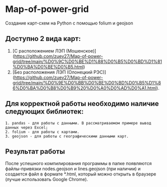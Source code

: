 # Map-of-power-grid
Создание карт-схем на Python с помощью folium и geojson
## Доступно 2 вида карт:

1. [С расположением ЛЭП (Мошенское)] (https://github.com/zuev27/Map-of-power-grid/tree/main/%D0%9C%D0%BE%D1%88%D0%B5%D0%BD%D1%81%D0%BA%D0%BE%D0%B5.html)
2. [Без расположения ЛЭП (Олонецкий РЭС)] (https://github.com/zuev27/Map-of-power-grid/tree/main/%D0%9E%D0%BB%D0%BE%D0%BD%D0%B5%D1%86%D0%BA%D0%B8%D0%B9%20%D0%A0%D0%AD%D0%A1.html).

## Для корректной работы необходимо наличие следующих библиотек:
```
1. pandas - для работы с данными. В рассматриваемом примере вывод данных через Excel;
2. folium - для работы с картами.
3. geojson - для работы с географическими данными карт.
```

## Результат работы

После успешного компилирования программы в папке появляются файлы-привязки nodes.geojson и lines.geojson (при наличии) и создается файл в формате *.html, который можно открыть в браузере (лучше использовать Google Chrome).
